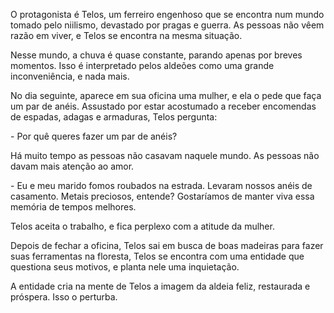 O protagonista é Telos, um ferreiro engenhoso que se encontra num mundo tomado pelo niilismo, devastado por pragas e guerra. As pessoas não vêem razão em viver, e Telos se encontra na mesma situação.

Nesse mundo, a chuva é quase constante, parando apenas por breves momentos. Isso é interpretado pelos aldeões como uma grande inconveniência, e nada mais.


No dia seguinte, aparece em sua oficina uma mulher, e ela o pede que faça um par de anéis. Assustado por estar acostumado a receber encomendas de espadas, adagas e armaduras, Telos pergunta:

\- Por quê queres fazer um par de anéis?

Há muito tempo as pessoas não casavam naquele mundo. As pessoas não davam mais atenção ao amor.

\- Eu e meu marido fomos roubados na estrada. Levaram nossos anéis de casamento. Metais preciosos, entende? Gostaríamos de manter viva essa memória de tempos melhores.

Telos aceita o trabalho, e fica perplexo com a atitude da mulher.

Depois de fechar a oficina, Telos sai em busca de boas madeiras para fazer suas ferramentas na floresta, Telos se encontra com uma entidade que questiona seus motivos, e planta nele uma inquietação.

A entidade cria na mente de Telos a imagem da aldeia feliz, restaurada e próspera. Isso o perturba.

